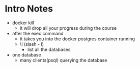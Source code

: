 # Intro Notes

- docker kill
  - it will drop all your progress during the course
- after the exec command
  - it takes you into the docker postgres container running
  - \l (slash - l)
    - list all the databases
- one database
  - many clients(psql) querying the database